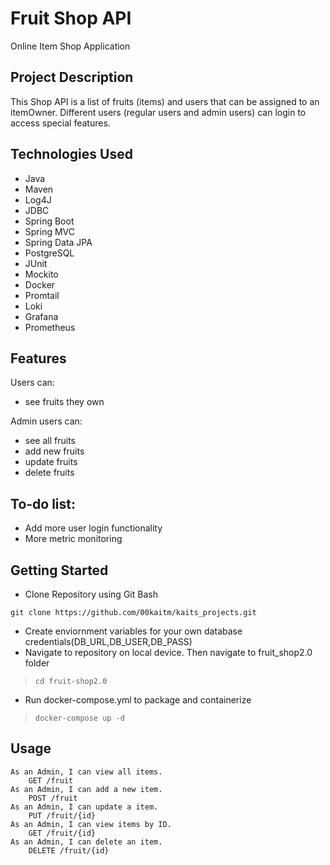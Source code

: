 # Fruit Shop API
Online Item Shop Application 
## Project Description
This Shop API is a list of fruits (items) and users that can be assigned to an itemOwner. Different users (regular users and admin users) can login to access special features. 

## Technologies Used
- Java
- Maven
- Log4J
- JDBC
- Spring Boot 
- Spring MVC
- Spring Data JPA
- PostgreSQL
- JUnit
- Mockito
- Docker
- Promtail
- Loki
- Grafana
- Prometheus

## Features
Users can: 
   - see fruits they own

Admin users can: 
   - see all fruits
   - add new fruits
   - update fruits
   - delete fruits

## To-do list:
- Add more user login functionality 
- More metric monitoring 

## Getting Started
- Clone Repository using Git Bash

`git clone https://github.com/00kaitm/kaits_projects.git`

* Create enviornment variables for your own database credentials(DB_URL,DB_USER,DB_PASS)
* Navigate to repository on local device. Then navigate to fruit_shop2.0 folder
> `cd fruit-shop2.0`
* Run docker-compose.yml to package and containerize
> `docker-compose up -d`

## Usage 
    As an Admin, I can view all items.
        GET /fruit
    As an Admin, I can add a new item.
        POST /fruit
    As an Admin, I can update a item.
        PUT /fruit/{id}
    As an Admin, I can view items by ID.
        GET /fruit/{id}
    As an Admin, I can delete an item.
        DELETE /fruit/{id}

